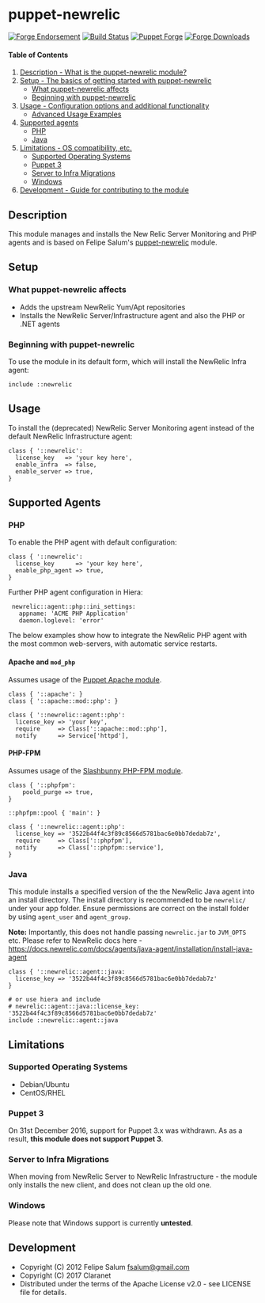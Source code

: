 # puppet-newrelic

[![Forge Endorsement](https://img.shields.io/puppetforge/e/claranet/newrelic.svg)](https://forge.puppetlabs.com/claranet/newrelic)
[![Build Status](https://secure.travis-ci.org/claranet/puppet-newrelic.svg?branch=master)](http://travis-ci.org/claranet/puppet-newrelic)
[![Puppet Forge](http://img.shields.io/puppetforge/v/claranet/newrelic.svg)](https://forge.puppetlabs.com/claranet/newrelic)
[![Forge Downloads](https://img.shields.io/puppetforge/dt/claranet/newrelic.svg)](https://forge.puppetlabs.com/claranet/newrelic)

#### Table of Contents

1. [Description - What is the puppet-newrelic module?](#description)
1. [Setup - The basics of getting started with puppet-newrelic](#setup)
    * [What puppet-newrelic affects](#what-puppet-newrelic-affects)
    * [Beginning with puppet-newrelic](#beginning-with-registry)
1. [Usage - Configuration options and additional functionality](#usage)
    * [Advanced Usage Examples](#advanced-usage-examples)
1. [Supported agents](#supported-agents)
    * [PHP](#php)
    * [Java](#java)
1. [Limitations - OS compatibility, etc.](#limitations)
    * [Supported Operating Systems](#supported-operating-systems)
    * [Puppet 3](#puppet-3)
    * [Server to Infra Migrations](#server-to-infra-migrations)
    * [Windows](#windows)
1. [Development - Guide for contributing to the module](#development)

## Description

This module manages and installs the New Relic Server Monitoring and PHP agents and is based on Felipe Salum's [puppet-newrelic](https://github.com/fsalum/puppet-newrelic) module.

## Setup

### What puppet-newrelic affects

  * Adds the upstream NewRelic Yum/Apt repositories
  * Installs the NewRelic Server/Infrastructure agent and also the PHP or .NET agents

### Beginning with puppet-newrelic

To use the module in its default form, which will install the NewRelic Infra agent:

    include ::newrelic

## Usage

To install the (deprecated) NewRelic Server Monitoring agent instead of the default NewRelic Infrastructure agent:

    class { '::newrelic':
      license_key   => 'your key here',
      enable_infra  => false,
      enable_server => true,
    }

## Supported Agents

### PHP

To enable the PHP agent with default configuration:

    class { '::newrelic':
      license_key      => 'your key here',
      enable_php_agent => true,
    }

Further PHP agent configuration in Hiera:

     newrelic::agent::php::ini_settings:
       appname: 'ACME PHP Application'
       daemon.loglevel: 'error'

The below examples show how to integrate the NewRelic PHP agent with the most common web-servers, with automatic service restarts.

#### Apache and `mod_php`

Assumes usage of the [Puppet Apache module](https://github.com/puppetlabs/puppetlabs-apache).

    class { '::apache': }
    class { '::apache::mod::php': }

    class { '::newrelic::agent::php':
      license_key => 'your key',
      require     => Class['::apache::mod::php'],
      notify      => Service['httpd'],

#### PHP-FPM

Assumes usage of the [Slashbunny PHP-FPM module](https://github.com/Slashbunny/puppet-phpfpm).

    class { '::phpfpm':
        poold_purge => true,
    }

    ::phpfpm::pool { 'main': }

    class { '::newrelic::agent::php':
      license_key => '3522b44f4c3f89c8566d5781bac6e0bb7dedab7z',
      require     => Class['::phpfpm'],
      notify      => Class['::phpfpm::service'],
    }

### Java

This module installs a specified version of the the NewRelic Java agent into an install directory. The install directory is recommended to be `newrelic/` under your app folder. Ensure permissions are correct on the install folder by using `agent_user` and `agent_group`.

**Note:** Importantly, this does not handle passing `newrelic.jar` to `JVM_OPTS` etc. Please refer to NewRelic docs here - https://docs.newrelic.com/docs/agents/java-agent/installation/install-java-agent

    class { '::newrelic::agent::java:
      license_key => '3522b44f4c3f89c8566d5781bac6e0bb7dedab7z'
    }

    # or use hiera and include
    # newrelic::agent::java::license_key: '3522b44f4c3f89c8566d5781bac6e0bb7dedab7z'
    include ::newrelic::agent::java

## Limitations

### Supported Operating Systems

* Debian/Ubuntu
* CentOS/RHEL

### Puppet 3

On 31st December 2016, support for Puppet 3.x was withdrawn. As as a result, **this module does not support Puppet 3**.

### Server to Infra Migrations

When moving from NewRelic Server to NewRelic Infrastructure - the module only installs the new client, and does not clean up the old one.

### Windows

Please note that Windows support is currently **untested**.

## Development

* Copyright (C) 2012 Felipe Salum <fsalum@gmail.com>
* Copyright (C) 2017 Claranet
* Distributed under the terms of the Apache License v2.0 - see LICENSE file for details.
